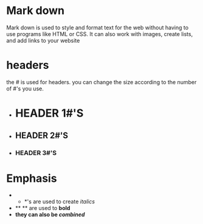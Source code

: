 
# Mark down
Mark down is used to style and format text for the web without having to use programs like HTML or CSS. It can also work with images, create lists, and add links to your website

# headers
the # is used for headers.  you can change the size according to the number of #'s you use. 
- # HEADER 1#'S
- ## HEADER 2#'S
- ### HEADER 3#'S

# Emphasis
- * *'s are used to create *italics*
- ** ** are used to **bold**
- **they can also be *combined***
